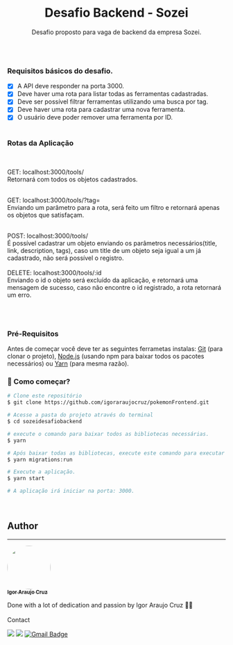<h1 align="center">Desafio Backend - Sozei</h1>
<p align="center">Desafio proposto para vaga de backend da empresa Sozei.</p>
</br></br>

### Requisitos básicos do desafio.

- [x] A API deve responder na porta 3000.
- [x] Deve haver uma rota para listar todas as ferramentas cadastradas.
- [x] Deve ser possível filtrar ferramentas utilizando uma busca por tag.
- [x] Deve haver uma rota para cadastrar uma nova ferramenta.
- [x] O usuário deve poder remover uma ferramenta por ID.
</br></br>

### Rotas da Aplicação
</br>

GET: localhost:3000/tools/</br>
Retornará com todos os objetos cadastrados.
</br></br>

GET: localhost:3000/tools/?tag=</br>
Enviando um parâmetro para a rota, será feito um filtro e retornará apenas os objetos que satisfaçam.
</br></br>

POST: localhost:3000/tools/</br>
É possível cadastrar um objeto enviando os parâmetros necessários(title, link, description, tags), caso um title de um objeto seja igual a um já cadastrado, não será possível o registro.
</br></br>
DELETE: localhost:3000/tools/:id</br>
Enviando o id o objeto será excluído da aplicação, e retornará uma mensagem de sucesso, caso não encontre o id registrado, a rota retornará um erro.

</br></br>

### Pré-Requisitos

Antes de começar você deve ter as seguintes ferrametas instalas:
[Git](https://git-scm.com) (para clonar o projeto), [Node.js](https://nodejs.org/en/) (usando npm para baixar todos os pacotes necessários) ou [Yarn](https://yarnpkg.com/getting-started/install) (para mesma razão).
</br>

### 🎲 Como começar?

```bash
# Clone este repositório
$ git clone https://github.com/igoraraujocruz/pokemonFrontend.git

# Acesse a pasta do projeto através do terminal
$ cd sozeidesafiobackend

# execute o comando para baixar todos as bibliotecas necessárias.
$ yarn

# Após baixar todas as bibliotecas, execute este comando para executar todas as migrations no banco de dados:
$ yarn migrations:run

# Execute a aplicação.
$ yarn start 

# A aplicação irá iniciar na porta: 3000.

```
</br>




## Author
---

<a href="https://github.com/igoraraujocruz/">
 <img style="border-radius: 50%;" src="https://avatars.githubusercontent.com/u/67648421?s=460&u=649a2c0657c58ce0525ae98eecb9f2ef87b28da1&v=4" width="100px;" alt=""/>
 <br />
 <sub><b>Igor Araujo Cruz</b></sub></a> <a href="https://www.linkedin.com/in/igor-araujo-cruz-84a89111b/" title="Linkedin"></a>


Done with a lot of dedication and passion by Igor Araujo Cruz 👋🏽 
</br></br>
Contact

[<img src="https://img.shields.io/badge/linkedin-%230077B5.svg?&style=for-the-badge&logo=linkedin&logoColor=white" />](https://www.linkedin.com/in/igor-araujo-cruz-84a89111b/)
[<img src = "https://img.shields.io/badge/instagram-%23E4405F.svg?&style=for-the-badge&logo=instagram&logoColor=white">](https://www.instagram.com/igoraraujocruzz/)
[![Gmail Badge](https://img.shields.io/badge/-Gmail-c14438?style=for-the-badge&logo=Gmail&logoColor=white&link=mailto:seu_email)](mailto:igoraraujocruzz@gmail.com)